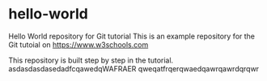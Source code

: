 # hello-world
Hello World repository for Git tutorial
This is an example repository for the Git tutoial on https://www.w3schools.com

This repository is built step by step in the tutorial.
asdasdasdasedadfcqawedqWAFRAER
qweqatfrqerqwaedqawrqawrdqrqwr
